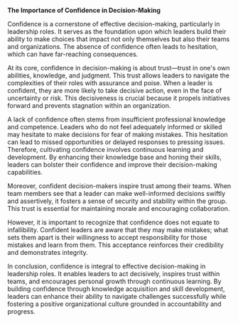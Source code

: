 
**The Importance of Confidence in Decision-Making**

Confidence is a cornerstone of effective decision-making, particularly in leadership roles. It serves as the foundation upon which leaders build their ability to make choices that impact not only themselves but also their teams and organizations. The absence of confidence often leads to hesitation, which can have far-reaching consequences.

At its core, confidence in decision-making is about trust—trust in one's own abilities, knowledge, and judgment. This trust allows leaders to navigate the complexities of their roles with assurance and poise. When a leader is confident, they are more likely to take decisive action, even in the face of uncertainty or risk. This decisiveness is crucial because it propels initiatives forward and prevents stagnation within an organization.

A lack of confidence often stems from insufficient professional knowledge and competence. Leaders who do not feel adequately informed or skilled may hesitate to make decisions for fear of making mistakes. This hesitation can lead to missed opportunities or delayed responses to pressing issues. Therefore, cultivating confidence involves continuous learning and development. By enhancing their knowledge base and honing their skills, leaders can bolster their confidence and improve their decision-making capabilities.

Moreover, confident decision-makers inspire trust among their teams. When team members see that a leader can make well-informed decisions swiftly and assertively, it fosters a sense of security and stability within the group. This trust is essential for maintaining morale and encouraging collaboration.

However, it is important to recognize that confidence does not equate to infallibility. Confident leaders are aware that they may make mistakes; what sets them apart is their willingness to accept responsibility for those mistakes and learn from them. This acceptance reinforces their credibility and demonstrates integrity.

In conclusion, confidence is integral to effective decision-making in leadership roles. It enables leaders to act decisively, inspires trust within teams, and encourages personal growth through continuous learning. By building confidence through knowledge acquisition and skill development, leaders can enhance their ability to navigate challenges successfully while fostering a positive organizational culture grounded in accountability and progress.

